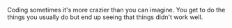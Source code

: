 Coding sometimes it's more crazier than you can imagine.
You get to do the things you usually do but end up seeing that things didn't work well.
